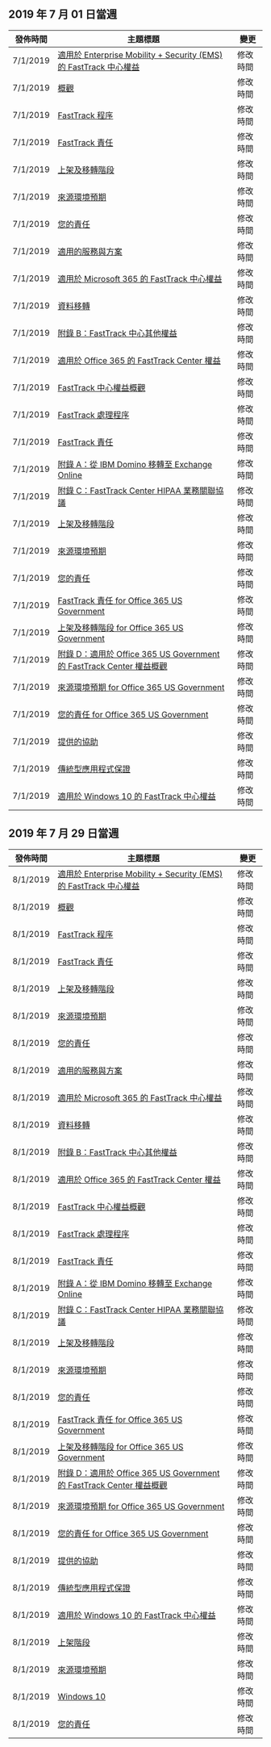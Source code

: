 <!-- This file is generated automatically each week. Changes made to this file will be overwritten.-->




## <a name="week-of-july-01-2019"></a>2019 年 7 月 01 日當週


| 發佈時間 |主題標題 | 變更 |
|------|------------|--------|
| 7/1/2019 | [適用於 Enterprise Mobility + Security (EMS) 的 FastTrack 中心權益](/FastTrack/ems-fasttrack-benefit-for-ems) | 修改時間 |
| 7/1/2019 | [概觀](/FastTrack/ems-fasttrack-benefit-overview) | 修改時間 |
| 7/1/2019 | [FastTrack 程序](/FastTrack/ems-fasttrack-process) | 修改時間 |
| 7/1/2019 | [FastTrack 責任](/FastTrack/ems-fasttrack-responsibilities) | 修改時間 |
| 7/1/2019 | [上架及移轉階段](/FastTrack/ems-onboarding-phases) | 修改時間 |
| 7/1/2019 | [來源環境預期](/FastTrack/ems-source-environment-expectations) | 修改時間 |
| 7/1/2019 | [您的責任](/FastTrack/ems-your-responsibilities) | 修改時間 |
| 7/1/2019 | [適用的服務與方案](/FastTrack/m365-eligible-services-and-plans) | 修改時間 |
| 7/1/2019 | [適用於 Microsoft 365 的 FastTrack 中心權益](/FastTrack/m365-fasttrack-benefit-overview) | 修改時間 |
| 7/1/2019 | [資料移轉](/FastTrack/o365-data-migration) | 修改時間 |
| 7/1/2019 | [附錄 B：FastTrack 中心其他權益](/FastTrack/o365-fasttrack-additional-benefits) | 修改時間 |
| 7/1/2019 | [適用於 Office 365 的 FastTrack Center 權益](/FastTrack/o365-fasttrack-benefit-for-office-365) | 修改時間 |
| 7/1/2019 | [FastTrack 中心權益概觀](/FastTrack/o365-fasttrack-benefit-overview) | 修改時間 |
| 7/1/2019 | [FastTrack 處理程序](/FastTrack/o365-fasttrack-process) | 修改時間 |
| 7/1/2019 | [FastTrack 責任](/FastTrack/o365-fasttrack-responsibilities) | 修改時間 |
| 7/1/2019 | [附錄 A：從 IBM Domino 移轉至 Exchange Online](/FastTrack/o365-from-ibm-domino-to-exchange-online) | 修改時間 |
| 7/1/2019 | [附錄 C：FastTrack Center HIPAA 業務關聯協議](/FastTrack/o365-hipaa-business-associate-agreement) | 修改時間 |
| 7/1/2019 | [上架及移轉階段](/FastTrack/o365-onboarding-and-migration) | 修改時間 |
| 7/1/2019 | [來源環境預期](/FastTrack/o365-source-environment-expectations) | 修改時間 |
| 7/1/2019 | [您的責任](/FastTrack/o365-your-responsibilities) | 修改時間 |
| 7/1/2019 | [FastTrack 責任 for Office 365 US Government](/FastTrack/us-gov-appendix-fasttrack-responsibilities) | 修改時間 |
| 7/1/2019 | [上架及移轉階段 for Office 365 US Government](/FastTrack/us-gov-appendix-onboarding-and-migration) | 修改時間 |
| 7/1/2019 | [附錄 D：適用於 Office 365 US Government 的 FastTrack Center 權益概觀](/FastTrack/us-gov-appendix-overview) | 修改時間 |
| 7/1/2019 | [來源環境預期 for Office 365 US Government](/FastTrack/us-gov-appendix-source-environment-expectations) | 修改時間 |
| 7/1/2019 | [您的責任 for Office 365 US Government](/FastTrack/us-gov-appendix-your-responsibilities) | 修改時間 |
| 7/1/2019 | [提供的協助](/FastTrack/win-10-daa-assistance-offered) | 修改時間 |
| 7/1/2019 | [傳統型應用程式保證](/FastTrack/win-10-desktop-app-assure) | 修改時間 |
| 7/1/2019 | [適用於 Windows 10 的 FastTrack 中心權益](/FastTrack/win-10-fasttrack-benefit-for-windows-10) | 修改時間 |


## <a name="week-of-july-29-2019"></a>2019 年 7 月 29 日當週


| 發佈時間 |主題標題 | 變更 |
|------|------------|--------|
| 8/1/2019 | [適用於 Enterprise Mobility + Security (EMS) 的 FastTrack 中心權益](/FastTrack/ems-fasttrack-benefit-for-ems) | 修改時間 |
| 8/1/2019 | [概觀](/FastTrack/ems-fasttrack-benefit-overview) | 修改時間 |
| 8/1/2019 | [FastTrack 程序](/FastTrack/ems-fasttrack-process) | 修改時間 |
| 8/1/2019 | [FastTrack 責任](/FastTrack/ems-fasttrack-responsibilities) | 修改時間 |
| 8/1/2019 | [上架及移轉階段](/FastTrack/ems-onboarding-phases) | 修改時間 |
| 8/1/2019 | [來源環境預期](/FastTrack/ems-source-environment-expectations) | 修改時間 |
| 8/1/2019 | [您的責任](/FastTrack/ems-your-responsibilities) | 修改時間 |
| 8/1/2019 | [適用的服務與方案](/FastTrack/m365-eligible-services-and-plans) | 修改時間 |
| 8/1/2019 | [適用於 Microsoft 365 的 FastTrack 中心權益](/FastTrack/m365-fasttrack-benefit-overview) | 修改時間 |
| 8/1/2019 | [資料移轉](/FastTrack/o365-data-migration) | 修改時間 |
| 8/1/2019 | [附錄 B：FastTrack 中心其他權益](/FastTrack/o365-fasttrack-additional-benefits) | 修改時間 |
| 8/1/2019 | [適用於 Office 365 的 FastTrack Center 權益](/FastTrack/o365-fasttrack-benefit-for-office-365) | 修改時間 |
| 8/1/2019 | [FastTrack 中心權益概觀](/FastTrack/o365-fasttrack-benefit-overview) | 修改時間 |
| 8/1/2019 | [FastTrack 處理程序](/FastTrack/o365-fasttrack-process) | 修改時間 |
| 8/1/2019 | [FastTrack 責任](/FastTrack/o365-fasttrack-responsibilities) | 修改時間 |
| 8/1/2019 | [附錄 A：從 IBM Domino 移轉至 Exchange Online](/FastTrack/o365-from-ibm-domino-to-exchange-online) | 修改時間 |
| 8/1/2019 | [附錄 C：FastTrack Center HIPAA 業務關聯協議](/FastTrack/o365-hipaa-business-associate-agreement) | 修改時間 |
| 8/1/2019 | [上架及移轉階段](/FastTrack/o365-onboarding-and-migration) | 修改時間 |
| 8/1/2019 | [來源環境預期](/FastTrack/o365-source-environment-expectations) | 修改時間 |
| 8/1/2019 | [您的責任](/FastTrack/o365-your-responsibilities) | 修改時間 |
| 8/1/2019 | [FastTrack 責任 for Office 365 US Government](/FastTrack/us-gov-appendix-fasttrack-responsibilities) | 修改時間 |
| 8/1/2019 | [上架及移轉階段 for Office 365 US Government](/FastTrack/us-gov-appendix-onboarding-and-migration) | 修改時間 |
| 8/1/2019 | [附錄 D：適用於 Office 365 US Government 的 FastTrack Center 權益概觀](/FastTrack/us-gov-appendix-overview) | 修改時間 |
| 8/1/2019 | [來源環境預期 for Office 365 US Government](/FastTrack/us-gov-appendix-source-environment-expectations) | 修改時間 |
| 8/1/2019 | [您的責任 for Office 365 US Government](/FastTrack/us-gov-appendix-your-responsibilities) | 修改時間 |
| 8/1/2019 | [提供的協助](/FastTrack/win-10-daa-assistance-offered) | 修改時間 |
| 8/1/2019 | [傳統型應用程式保證](/FastTrack/win-10-desktop-app-assure) | 修改時間 |
| 8/1/2019 | [適用於 Windows 10 的 FastTrack 中心權益](/FastTrack/win-10-fasttrack-benefit-for-windows-10) | 修改時間 |
| 8/1/2019 | [上架階段](/FastTrack/win-10-onboarding-phases) | 修改時間 |
| 8/1/2019 | [來源環境預期](/FastTrack/win-10-source-environment-expectations) | 修改時間 |
| 8/1/2019 | [Windows 10](/FastTrack/win-10-windows-10) | 修改時間 |
| 8/1/2019 | [您的責任](/FastTrack/win-10-your-responsibilities) | 修改時間 |
